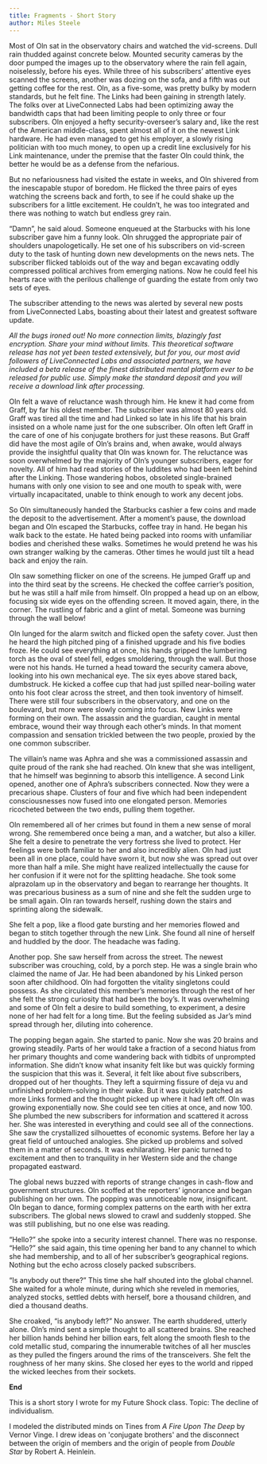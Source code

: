 ```yaml
---
title: Fragments - Short Story
author: Miles Steele
---
```


Most of Oln sat in the observatory chairs and watched the vid-screens. Dull rain thudded against concrete below. Mounted security cameras by the door pumped the images up to the observatory where the rain fell again, noiselessly, before his eyes. While three of his subscribers’ attentive eyes scanned the screens, another was dozing on the sofa, and a fifth was out getting coffee for the rest. Oln, as a five-some, was pretty bulky by modern standards, but he felt fine. The Links had been gaining in strength lately. The folks over at LiveConnected Labs had been optimizing away the bandwidth caps that had been limiting people to only three or four subscribers. Oln enjoyed a hefty security-overseer’s salary and, like the rest of the American middle-class, spent almost all of it on the newest Link hardware. He had even managed to get his employer, a slowly rising politician with too much money, to open up a credit line exclusively for his Link maintenance, under the premise that the faster Oln could think, the better he would be as a defense from the nefarious.

But no nefariousness had visited the estate in weeks, and Oln shivered from the inescapable stupor of boredom. He flicked the three pairs of eyes watching the screens back and forth, to see if he could shake up the subscribers for a little excitement. He couldn’t, he was too integrated and there was nothing to watch but endless grey rain.

“Damn”, he said aloud. Someone enqueued at the Starbucks with his lone subscriber gave him a funny look. Oln shrugged the appropriate pair of shoulders unapologetically. He set one of his subscribers on vid-screen duty to the task of hunting down new developments on the news nets. The subscriber flicked tabloids out of the way and began excavating oddly compressed political archives from emerging nations. Now he could feel his hearts race with the perilous challenge of guarding the estate from only two sets of eyes.

The subscriber attending to the news was alerted by several new posts from LiveConnected Labs, boasting about their latest and greatest software update.

*All the bugs ironed out! No more connection limits, blazingly fast encryption. Share your mind without limits. This theoretical software release has not yet been tested extensively, but for you, our most avid followers of LiveConnected Labs and associated partners, we have included a beta release of the finest distributed mental platform ever to be released for public use. Simply make the standard deposit and you will receive a download link after processing.*

Oln felt a wave of reluctance wash through him. He knew it had come from Graff, by far his oldest member. The subscriber was almost 80 years old. Graff was tired all the time and had Linked so late in his life that his brain insisted on a whole name just for the one subscriber. Oln often left Graff in the care of one of his conjugate brothers for just these reasons. But Graff did have the most agile of Oln’s brains and, when awake, would always provide the insightful quality that Oln was known for. The reluctance was soon overwhelmed by the majority of Oln’s younger subscribers, eager for novelty. All of him had read stories of the luddites who had been left behind after the Linking. Those wandering hobos, obsoleted single-brained humans with only one vision to see and one mouth to speak with, were virtually incapacitated, unable to think enough to work any decent jobs.

So Oln simultaneously handed the Starbucks cashier a few coins and made the deposit to the advertisement. After a moment’s pause, the download began and Oln escaped the Starbucks, coffee tray in hand. He began his walk back to the estate. He hated being packed into rooms with unfamiliar bodies and cherished these walks. Sometimes he would pretend he was his own stranger walking by the cameras. Other times he would just tilt a head back and enjoy the rain.

Oln saw something flicker on one of the screens. He jumped Graff up and into the third seat by the screens. He checked the coffee carrier’s position, but he was still a half mile from himself. Oln propped a head up on an elbow, focusing six wide eyes on the offending screen. It moved again, there, in the corner. The rustling of fabric and a glint of metal. Someone was burning through the wall below!

Oln lunged for the alarm switch and flicked open the safety cover. Just then he heard the high pitched ping of a finished upgrade and his five bodies froze. He could see everything at once, his hands gripped the lumbering torch as the oval of steel fell, edges smoldering, through the wall. But those were not his hands. He turned a head toward the security camera above, looking into his own mechanical eye. The six eyes above stared back, dumbstruck. He kicked a coffee cup that had just spilled near-boiling water onto his foot clear across the street, and then took inventory of himself. There were still four subscribers in the observatory, and one on the boulevard, but more were slowly coming into focus. New Links were forming on their own. The assassin and the guardian, caught in mental embrace, wound their way through each other’s minds. In that moment compassion and sensation trickled between the two people, proxied by the one common subscriber.

The villain’s name was Aphra and she was a commissioned assassin and quite proud of the rank she had reached. Oln knew that she was intelligent, that he himself was beginning to absorb this intelligence. A second Link opened, another one of Aphra’s subscribers connected. Now they were a precarious shape. Clusters of four and five which had been independent consciousnesses now fused into one elongated person. Memories ricocheted between the two ends, pulling them together.

Oln remembered all of her crimes but found in them a new sense of moral wrong. She remembered once being a man, and a watcher, but also a killer. She felt a desire to penetrate the very fortress she lived to protect. Her feelings were both familiar to her and also incredibly alien. Oln had just been all in one place, could have sworn it, but now she was spread out over more than half a mile. She might have realized intellectually the cause for her confusion if it were not for the splitting headache. She took some alprazolam up in the observatory and began to rearrange her thoughts. It was precarious business as a sum of nine and she felt the sudden urge to be small again. Oln ran towards herself, rushing down the stairs and sprinting along the sidewalk.

She felt a pop, like a flood gate bursting and her memories flowed and began to stitch together through the new Link. She found all nine of herself and huddled by the door. The headache was fading.

Another pop. She saw herself from across the street. The newest subscriber was crouching, cold, by a porch step. He was a single brain who claimed the name of Jar. He had been abandoned by his Linked person soon after childhood. Oln had forgotten the vitality singletons could possess. As she circulated this member’s memories through the rest of her she felt the strong curiosity that had been the boy’s. It was overwhelming and some of Oln felt a desire to build something, to experiment, a desire none of her had felt for a long time. But the feeling subsided as Jar’s mind spread through her, diluting into coherence.

The popping began again. She started to panic. Now she was 20 brains and growing steadily. Parts of her would take a fraction of a second hiatus from her primary thoughts and come wandering back with tidbits of unprompted information. She didn’t know what insanity felt like but was quickly forming the suspicion that this was it. Several, it felt like about five subscribers, dropped out of her thoughts. They left a squirming fissure of deja vu and unfinished problem-solving in their wake. But it was quickly patched as more Links formed and the thought picked up where it had left off. Oln was growing exponentially now. She could see ten cities at once, and now 100. She plumbed the new subscribers for information and scattered it across her. She was interested in everything and could see all of the connections. She saw the crystallized silhouettes of economic systems. Before her lay a great field of untouched analogies. She picked up problems and solved them in a matter of seconds. It was exhilarating. Her panic turned to excitement and then to tranquility in her Western side and the change propagated eastward.

The global news buzzed with reports of strange changes in cash-flow and government structures. Oln scoffed at the reporters’ ignorance and began publishing on her own. The popping was unnoticeable now, insignificant. Oln began to dance, forming complex patterns on the earth with her extra subscribers. The global news slowed to crawl and suddenly stopped. She was still publishing, but no one else was reading.

“Hello?” she spoke into a security interest channel. There was no response. “Hello?” she said again, this time opening her band to any channel to which she had membership, and to all of her subscriber’s geographical regions. Nothing but the echo across closely packed subscribers.

“Is anybody out there?” This time she half shouted into the global channel. She waited for a whole minute, during which she reveled in memories, analyzed stocks, settled debts with herself, bore a thousand children, and died a thousand deaths.

She croaked, “is anybody left?” No answer. The earth shuddered, utterly alone. Oln’s mind sent a simple thought to all scattered brains. She reached her billion hands behind her billion ears, felt along the smooth flesh to the cold metallic stud, comparing the innumerable twitches of all her muscles as they pulled the fingers around the rims of the transceivers. She felt the roughness of her many skins. She closed her eyes to the world and ripped the wicked leeches from their sockets.

**End**

This is a short story I wrote for my Future Shock class.
Topic: The decline of individualism.

I modeled the distributed minds on Tines from *A Fire Upon The Deep* by Vernor Vinge. I drew ideas on 'conjugate brothers' and the disconnect between the origin of members and the origin of people from *Double Star* by Robert A. Heinlein.
